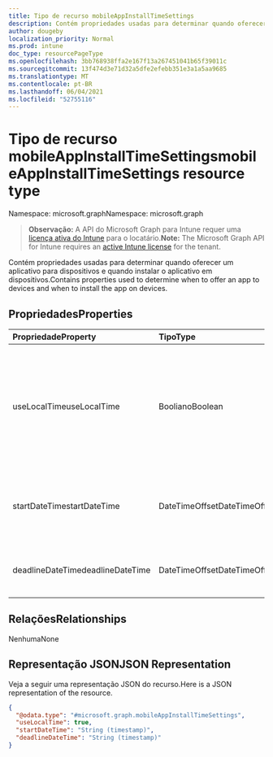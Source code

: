 ```yaml
---
title: Tipo de recurso mobileAppInstallTimeSettings
description: Contém propriedades usadas para determinar quando oferecer um aplicativo para dispositivos e quando instalar o aplicativo em dispositivos.
author: dougeby
localization_priority: Normal
ms.prod: intune
doc_type: resourcePageType
ms.openlocfilehash: 3bb768938ffa2e167f13a267451041b65f39011c
ms.sourcegitcommit: 13f474d3e71d32a5dfe2efebb351e3a1a5aa9685
ms.translationtype: MT
ms.contentlocale: pt-BR
ms.lasthandoff: 06/04/2021
ms.locfileid: "52755116"
---
```

# <a name="mobileappinstalltimesettings-resource-type"></a><span data-ttu-id="56325-103">Tipo de recurso mobileAppInstallTimeSettings</span><span class="sxs-lookup"><span data-stu-id="56325-103">mobileAppInstallTimeSettings resource type</span></span>

<span data-ttu-id="56325-104">Namespace: microsoft.graph</span><span class="sxs-lookup"><span data-stu-id="56325-104">Namespace: microsoft.graph</span></span>

> <span data-ttu-id="56325-105">**Observação:** A API do Microsoft Graph para Intune requer uma [licença ativa do Intune](https://go.microsoft.com/fwlink/?linkid=839381) para o locatário.</span><span class="sxs-lookup"><span data-stu-id="56325-105">**Note:** The Microsoft Graph API for Intune requires an [active Intune license](https://go.microsoft.com/fwlink/?linkid=839381) for the tenant.</span></span>

<span data-ttu-id="56325-106">Contém propriedades usadas para determinar quando oferecer um aplicativo para dispositivos e quando instalar o aplicativo em dispositivos.</span><span class="sxs-lookup"><span data-stu-id="56325-106">Contains properties used to determine when to offer an app to devices and when to install the app on devices.</span></span>

## <a name="properties"></a><span data-ttu-id="56325-107">Propriedades</span><span class="sxs-lookup"><span data-stu-id="56325-107">Properties</span></span>
|<span data-ttu-id="56325-108">Propriedade</span><span class="sxs-lookup"><span data-stu-id="56325-108">Property</span></span>|<span data-ttu-id="56325-109">Tipo</span><span class="sxs-lookup"><span data-stu-id="56325-109">Type</span></span>|<span data-ttu-id="56325-110">Descrição</span><span class="sxs-lookup"><span data-stu-id="56325-110">Description</span></span>|
|:---|:---|:---|
|<span data-ttu-id="56325-111">useLocalTime</span><span class="sxs-lookup"><span data-stu-id="56325-111">useLocalTime</span></span>|<span data-ttu-id="56325-112">Booliano</span><span class="sxs-lookup"><span data-stu-id="56325-112">Boolean</span></span>|<span data-ttu-id="56325-113">Se a hora do dispositivo local ou utc deve ser usada ao determinar os tempos disponíveis e de prazo.</span><span class="sxs-lookup"><span data-stu-id="56325-113">Whether the local device time or UTC time should be used when determining the available and deadline times.</span></span>|
|<span data-ttu-id="56325-114">startDateTime</span><span class="sxs-lookup"><span data-stu-id="56325-114">startDateTime</span></span>|<span data-ttu-id="56325-115">DateTimeOffset</span><span class="sxs-lookup"><span data-stu-id="56325-115">DateTimeOffset</span></span>|<span data-ttu-id="56325-116">O momento em que o aplicativo deve estar disponível para instalação.</span><span class="sxs-lookup"><span data-stu-id="56325-116">The time at which the app should be available for installation.</span></span>|
|<span data-ttu-id="56325-117">deadlineDateTime</span><span class="sxs-lookup"><span data-stu-id="56325-117">deadlineDateTime</span></span>|<span data-ttu-id="56325-118">DateTimeOffset</span><span class="sxs-lookup"><span data-stu-id="56325-118">DateTimeOffset</span></span>|<span data-ttu-id="56325-119">O momento em que o aplicativo deve ser instalado.</span><span class="sxs-lookup"><span data-stu-id="56325-119">The time at which the app should be installed.</span></span>|

## <a name="relationships"></a><span data-ttu-id="56325-120">Relações</span><span class="sxs-lookup"><span data-stu-id="56325-120">Relationships</span></span>
<span data-ttu-id="56325-121">Nenhuma</span><span class="sxs-lookup"><span data-stu-id="56325-121">None</span></span>

## <a name="json-representation"></a><span data-ttu-id="56325-122">Representação JSON</span><span class="sxs-lookup"><span data-stu-id="56325-122">JSON Representation</span></span>
<span data-ttu-id="56325-123">Veja a seguir uma representação JSON do recurso.</span><span class="sxs-lookup"><span data-stu-id="56325-123">Here is a JSON representation of the resource.</span></span>
<!-- {
  "blockType": "resource",
  "@odata.type": "microsoft.graph.mobileAppInstallTimeSettings"
}
-->
``` json
{
  "@odata.type": "#microsoft.graph.mobileAppInstallTimeSettings",
  "useLocalTime": true,
  "startDateTime": "String (timestamp)",
  "deadlineDateTime": "String (timestamp)"
}
```




